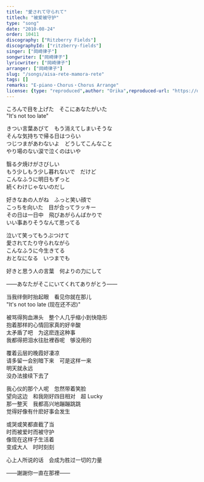 ```yaml
---
title: "愛されて守られて"
titlech: "被爱被守护"
type: "song"
date: "2010-08-24"
order: 10411
discography: ["Ritzberry Fields"]
discographyId: ["ritzberry-fields"]
singer: ["岡崎律子"]
songwriter: ["岡崎律子"]
lyricwriter: ["岡崎律子"]
arranger: ["岡崎律子"]
slug: "/songs/aisa-rete-mamora-rete"
tags: []
remarks: "E-piano・Chorus・Chorus Arrange"
license: {type: "reproduced",author: "Orika",reproduced-url: "https://orikamushi.netlify.app/",reproduced-website: "織歌蟲網站"}
---
```


ころんで目を上げた　そこにあなたがいた   
"It's not too late"   
  
きつい言葉あびて　もう消えてしまいそうな   
そんな気持ちで帰る日はつらい   
つじつまがあわないよ　どうしてこんなこと   
やり場のない涙で泣くのはいや   
  
翳る夕焼けがさびしい   
もう少しもう少し暮れないで　だけど   
こんなふうに明日もずっと   
続くわけじゃないのだし   
  
好きなあの人がね　ふっと笑い顔で   
こっちを向いた　目が合ってラッキー   
その日は一日中　飛びあがらんばかりで   
いい事ありそうなんて思ってる   
  
泣いて笑ってもうぶつけて   
愛されてたり守られながら   
こんなふうに今生きてる   
おとなになる　いつまでも   
  
好きと思う人の言葉　何よりの力にして  

  
  

  
――あなたがそこにいてくれてありがとう――  

<!-- 翻译 -->

当我绊倒时抬起眼　看见你就在那儿   
"It's not too late (现在还不迟)"   
  
被骂得狗血淋头　整个人几乎缩小到快隐形   
抱着那样的心情回家真的好辛酸   
太矛盾了吧　为这麽连这种事   
我都得把泪水往肚裡吞呢　够没用的   
  
覆着云层的晚霞好凄凉   
请多留一会别暗下来　可是这样一来   
明天就永远   
没办法接续下去了   
  
我心仪的那个人呢　忽然带着笑脸   
望向这边　和我刚好四目相对　超 Lucky   
那一整天　我都高兴地蹦蹦跳跳   
觉得好像有什麽好事会发生   
  
或哭或笑都直截了当   
时而被爱时而被守护   
像现在这样子生活着   
变成大人　时时刻刻   
  
心上人所说的话　会成为胜过一切的力量  

  
  

  
――謝謝你一直在那裡――
